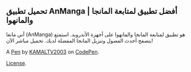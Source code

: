 تحميل تطبيق AnManga | أفضل تطبيق لمتابعة المانجا والمانهوا
----------------------------------------------------------
أني مانغا (AnManga) هو تطبيق لمتابعة المانجا والمانهوا على أجهزة الأندرويد. استمتع بتصفح أحدث الفصول وتنزيل المانجا المفضلة لديك. تحميل مباشر الآن!

A [Pen](https://codepen.io/KAMALMOUHIB/pen/bGXmgxx) by [KAMALTV2003](https://codepen.io/KAMALMOUHIB) on [CodePen](https://codepen.io).

[License](https://codepen.io/license/pen/bGXmgxx).